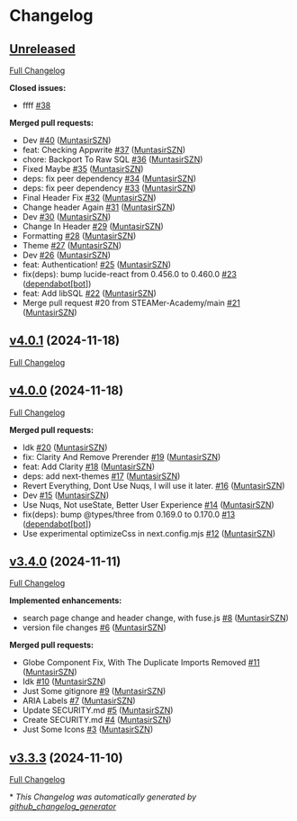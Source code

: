 # Changelog

## [Unreleased](https://github.com/STEAMer-Academy/steamer-academy.me/tree/HEAD)

[Full Changelog](https://github.com/STEAMer-Academy/steamer-academy.me/compare/v4.0.1...HEAD)

**Closed issues:**

- ffff [\#38](https://github.com/STEAMer-Academy/steamer-academy.me/issues/38)

**Merged pull requests:**

- Dev [\#40](https://github.com/STEAMer-Academy/steamer-academy.me/pull/40) ([MuntasirSZN](https://github.com/MuntasirSZN))
- feat: Checking Appwrite [\#37](https://github.com/STEAMer-Academy/steamer-academy.me/pull/37) ([MuntasirSZN](https://github.com/MuntasirSZN))
- chore: Backport To Raw SQL [\#36](https://github.com/STEAMer-Academy/steamer-academy.me/pull/36) ([MuntasirSZN](https://github.com/MuntasirSZN))
- Fixed Maybe [\#35](https://github.com/STEAMer-Academy/steamer-academy.me/pull/35) ([MuntasirSZN](https://github.com/MuntasirSZN))
- deps: fix peer dependency [\#34](https://github.com/STEAMer-Academy/steamer-academy.me/pull/34) ([MuntasirSZN](https://github.com/MuntasirSZN))
- deps: fix peer dependency [\#33](https://github.com/STEAMer-Academy/steamer-academy.me/pull/33) ([MuntasirSZN](https://github.com/MuntasirSZN))
- Final Header Fix [\#32](https://github.com/STEAMer-Academy/steamer-academy.me/pull/32) ([MuntasirSZN](https://github.com/MuntasirSZN))
- Change header Again [\#31](https://github.com/STEAMer-Academy/steamer-academy.me/pull/31) ([MuntasirSZN](https://github.com/MuntasirSZN))
- Dev [\#30](https://github.com/STEAMer-Academy/steamer-academy.me/pull/30) ([MuntasirSZN](https://github.com/MuntasirSZN))
- Change In Header [\#29](https://github.com/STEAMer-Academy/steamer-academy.me/pull/29) ([MuntasirSZN](https://github.com/MuntasirSZN))
- Formatting [\#28](https://github.com/STEAMer-Academy/steamer-academy.me/pull/28) ([MuntasirSZN](https://github.com/MuntasirSZN))
- Theme [\#27](https://github.com/STEAMer-Academy/steamer-academy.me/pull/27) ([MuntasirSZN](https://github.com/MuntasirSZN))
- Dev [\#26](https://github.com/STEAMer-Academy/steamer-academy.me/pull/26) ([MuntasirSZN](https://github.com/MuntasirSZN))
- feat: Authentication! [\#25](https://github.com/STEAMer-Academy/steamer-academy.me/pull/25) ([MuntasirSZN](https://github.com/MuntasirSZN))
- fix\(deps\): bump lucide-react from 0.456.0 to 0.460.0 [\#23](https://github.com/STEAMer-Academy/steamer-academy.me/pull/23) ([dependabot[bot]](https://github.com/apps/dependabot))
- feat: Add libSQL [\#22](https://github.com/STEAMer-Academy/steamer-academy.me/pull/22) ([MuntasirSZN](https://github.com/MuntasirSZN))
- Merge pull request \#20 from STEAMer-Academy/main [\#21](https://github.com/STEAMer-Academy/steamer-academy.me/pull/21) ([MuntasirSZN](https://github.com/MuntasirSZN))

## [v4.0.1](https://github.com/STEAMer-Academy/steamer-academy.me/tree/v4.0.1) (2024-11-18)

[Full Changelog](https://github.com/STEAMer-Academy/steamer-academy.me/compare/v4.0.0...v4.0.1)

## [v4.0.0](https://github.com/STEAMer-Academy/steamer-academy.me/tree/v4.0.0) (2024-11-18)

[Full Changelog](https://github.com/STEAMer-Academy/steamer-academy.me/compare/v3.4.0...v4.0.0)

**Merged pull requests:**

- Idk [\#20](https://github.com/STEAMer-Academy/steamer-academy.me/pull/20) ([MuntasirSZN](https://github.com/MuntasirSZN))
- fix: Clarity And Remove Prerender [\#19](https://github.com/STEAMer-Academy/steamer-academy.me/pull/19) ([MuntasirSZN](https://github.com/MuntasirSZN))
- feat: Add Clarity [\#18](https://github.com/STEAMer-Academy/steamer-academy.me/pull/18) ([MuntasirSZN](https://github.com/MuntasirSZN))
- deps: add next-themes [\#17](https://github.com/STEAMer-Academy/steamer-academy.me/pull/17) ([MuntasirSZN](https://github.com/MuntasirSZN))
- Revert Everything, Dont Use Nuqs, I will use it later. [\#16](https://github.com/STEAMer-Academy/steamer-academy.me/pull/16) ([MuntasirSZN](https://github.com/MuntasirSZN))
- Dev [\#15](https://github.com/STEAMer-Academy/steamer-academy.me/pull/15) ([MuntasirSZN](https://github.com/MuntasirSZN))
- Use Nuqs, Not useState, Better User Experience [\#14](https://github.com/STEAMer-Academy/steamer-academy.me/pull/14) ([MuntasirSZN](https://github.com/MuntasirSZN))
- fix\(deps\): bump @types/three from 0.169.0 to 0.170.0 [\#13](https://github.com/STEAMer-Academy/steamer-academy.me/pull/13) ([dependabot[bot]](https://github.com/apps/dependabot))
- Use experimental optimizeCss in next.config.mjs [\#12](https://github.com/STEAMer-Academy/steamer-academy.me/pull/12) ([MuntasirSZN](https://github.com/MuntasirSZN))

## [v3.4.0](https://github.com/STEAMer-Academy/steamer-academy.me/tree/v3.4.0) (2024-11-11)

[Full Changelog](https://github.com/STEAMer-Academy/steamer-academy.me/compare/v3.3.3...v3.4.0)

**Implemented enhancements:**

- search page change and header change, with fuse.js [\#8](https://github.com/STEAMer-Academy/steamer-academy.me/pull/8) ([MuntasirSZN](https://github.com/MuntasirSZN))
- version file changes [\#6](https://github.com/STEAMer-Academy/steamer-academy.me/pull/6) ([MuntasirSZN](https://github.com/MuntasirSZN))

**Merged pull requests:**

- Globe Component Fix, With The Duplicate Imports Removed [\#11](https://github.com/STEAMer-Academy/steamer-academy.me/pull/11) ([MuntasirSZN](https://github.com/MuntasirSZN))
- Idk [\#10](https://github.com/STEAMer-Academy/steamer-academy.me/pull/10) ([MuntasirSZN](https://github.com/MuntasirSZN))
- Just Some gitignore [\#9](https://github.com/STEAMer-Academy/steamer-academy.me/pull/9) ([MuntasirSZN](https://github.com/MuntasirSZN))
- ARIA Labels [\#7](https://github.com/STEAMer-Academy/steamer-academy.me/pull/7) ([MuntasirSZN](https://github.com/MuntasirSZN))
- Update SECURITY.md [\#5](https://github.com/STEAMer-Academy/steamer-academy.me/pull/5) ([MuntasirSZN](https://github.com/MuntasirSZN))
- Create SECURITY.md [\#4](https://github.com/STEAMer-Academy/steamer-academy.me/pull/4) ([MuntasirSZN](https://github.com/MuntasirSZN))
- Just Some Icons [\#3](https://github.com/STEAMer-Academy/steamer-academy.me/pull/3) ([MuntasirSZN](https://github.com/MuntasirSZN))

## [v3.3.3](https://github.com/STEAMer-Academy/steamer-academy.me/tree/v3.3.3) (2024-11-10)

[Full Changelog](https://github.com/STEAMer-Academy/steamer-academy.me/compare/993cf7ae9df47d43813caf686dad2be3e996a32d...v3.3.3)



\* *This Changelog was automatically generated by [github_changelog_generator](https://github.com/github-changelog-generator/github-changelog-generator)*
